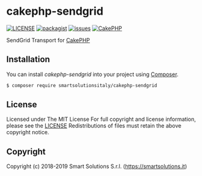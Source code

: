 # cakephp-sendgrid

[![LICENSE](https://img.shields.io/github/license/smartsolutionsitaly/cakephp-sendgrid.svg)](LICENSE)
[![packagist](https://img.shields.io/badge/packagist-smartsolutionsitaly%2Fcakephp--sendgrid-brightgreen.svg)](https://packagist.org/packages/smartsolutionsitaly/cakephp-sendgrid)
[![issues](https://img.shields.io/github/issues/smartsolutionsitaly/cakephp-sendgrid.svg)](https://github.com/smartsolutionsitaly/cakephp-sendgrid/issues)
[![CakePHP](https://img.shields.io/badge/CakePHP-3.5%2B-brightgreen.svg)](https://github.com/cakephp/cakephp)

SendGrid Transport for [CakePHP](https://github.com/cakephp/cakephp)

## Installation
You can install _cakephp-sendgrid_ into your project using [Composer](https://getcomposer.org).

``` bash
$ composer require smartsolutionsitaly/cakephp-sendgrid
```

## License
Licensed under The MIT License
For full copyright and license information, please see the [LICENSE](LICENSE)
Redistributions of files must retain the above copyright notice.

## Copyright
Copyright (c) 2018-2019 Smart Solutions S.r.l. (https://smartsolutions.it)
